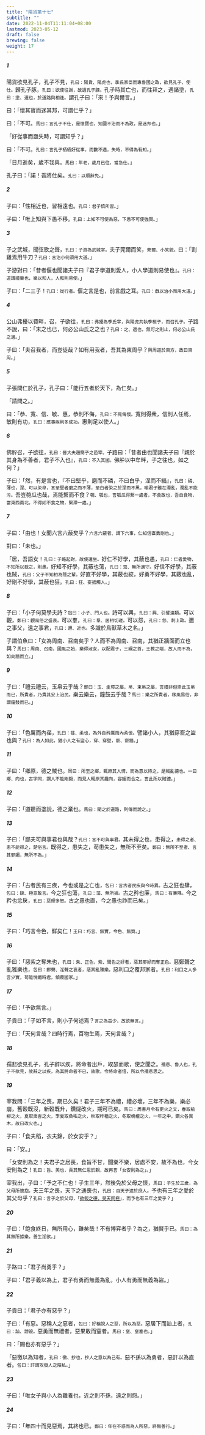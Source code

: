 ```yaml
---
title: "陽貨第十七"
subtitle: ""
date: 2022-11-04T11:11:04+08:00
lastmod: 2023-05-12
draft: false
brewing: false
weight: 17
---
```




##### 1

陽貨欲見孔子，孔子不見，<small>孔曰：陽貨、陽虎也，季氏家臣而專魯國之政，欲見孔子、使仕。</small>歸孔子豚，<small>孔曰：欲使往謝，故遺孔子豚。</small>孔子時其亡也，而往拜之，遇諸塗，<small>孔曰：塗、道也，於道路與相逢。</small>謂孔子曰：「來！予與爾言。」

曰：「懷其寶而迷其邦，可謂仁乎？」

曰：「不可。<small>馬曰：言孔子不仕，是懷寶也，知國不治而不為政，是迷邦也。</small>」

「好從事而亟失時，可謂知乎？」

曰：「不可。<small>孔曰：言孔子栖栖好從事，而數不遇，失時，不得為有知。</small>」

「日月逝矣，歲不我與。<small>馬曰：年老，歲月已往，當急仕。</small>」

孔子曰：「諾！吾將仕矣。<small>孔曰：以順辭免。</small>」

##### 2

子曰：「性相近也，習相遠也。<small>孔曰：君子慎所習。</small>」

子曰：「唯上知與下愚不移。<small>孔曰：上知不可使為惡，下愚不可使強賢。</small>」

##### 3

子之武城，聞弦歌之聲，<small>孔曰：子游為武城宰。</small>夫子莞爾而笑，<small>莞爾、小笑貌。</small>曰：「割雞焉用牛刀？<small>孔曰：言治小何須用大道。</small>」

子游對曰：「昔者偃也聞諸夫子曰『君子學道則愛人，小人學道則易使也』。<small>孔曰：道謂禮樂也，樂以和人，人和則易使。</small>」

子曰：「二三子！<small>孔曰：從行者。</small>偃之言是也，前言戲之耳。<small>孔曰：戲以治小而用大道。</small>」

##### 4

公山弗擾以費畔，召，子欲往，<small>孔曰：弗擾為季氏宰，與陽虎共執季桓子，而召孔子。</small>子路不說，曰：「末之也已，何必公山氏之之也？<small>孔曰：之、適也，無可之則止，何必公山氏之適。</small>」

子曰：「夫召我者，而豈徒哉？如有用我者，吾其為東周乎？<small>興周道於東方，故曰東周。</small>」

##### 5

子張問仁於孔子，孔子曰：「能行五者於天下，為仁矣。」

「請問之。」

曰：「恭、寬、信、敏、惠，恭則不侮，<small>孔曰：不見侮慢。</small>寬則得衆，信則人任焉，敏則有功，<small>孔曰：應事疾則多成功。</small>惠則足以使人。」

##### 6

佛肸召，子欲往，<small>孔曰：晉大夫趙簡子之邑宰。</small>子路曰：「昔者由也聞諸夫子曰『親於其身為不善者，君子不入也』，<small>孔曰：不入其國。</small>佛肸以中牟畔，子之往也，如之何？」

子曰：「然，有是言也，『不曰堅乎，磨而不磷，不曰白乎，涅而不緇』，<small>孔曰：磷、薄也，涅、可以染皁，言至堅者磨之而不薄，至白者染之於涅而不黑，喻君子雖在濁亂，濁亂不能污。</small>吾豈匏瓜也哉，焉能繫而不食？<small>匏、瓠也，言瓠瓜得繫一處者，不食故也，吾自食物，當東西南北，不得如不食之物，繫滯一處。</small>」

##### 7

子曰：「由也！女聞六言六蔽矣乎？<small>六言六蔽者、謂下六事，仁知信直勇剛也。</small>」

對曰：「未也。」

「居，吾語女！<small>孔曰：子路起對，故使還坐。</small>好仁不好學，其蔽也愚，<small>孔曰：仁者愛物，不知所以裁之，則愚。</small>好知不好學，其蔽也蕩，<small>孔曰：蕩、無所適守。</small>好信不好學，其蔽也賊，<small>孔曰：父子不知相為隱之輩。</small>好直不好學，其蔽也絞，好勇不好學，其蔽也亂，好剛不好學，其蔽也狂。<small>孔曰：狂、妄抵觸人。</small>」

##### 8

子曰：「小子何莫學夫詩？<small>包曰：小子、門人也。</small>詩可以興，<small>孔曰：興、引譬連類。</small>可以觀，<small>鄭曰：觀風俗之盛衰。</small>可以羣，<small>孔曰：羣、居相切瑳。</small>可以怨，<small>孔曰：怨、刺上政。</small>邇之事父，遠之事君，<small>孔曰：邇、近也。</small>多識於鳥獸草木之名。」

子謂伯魚曰：「女為周南、召南矣乎？人而不為周南、召南，其猶正牆面而立也與？<small>馬曰：周南、召南，國風之始，樂得淑女，以配君子，三綱之首，王教之端，故人而不為，如向牆而立。</small>」

##### 9

子曰：「禮云禮云，玉帛云乎哉？<small>鄭曰：玉、圭璋之屬，帛、束帛之屬，言禮非但崇此玉帛而已，所貴者，乃貴其安上治民。</small>樂云樂云，鐘鼓云乎哉？<small>馬曰：樂之所貴者，移風易俗，非謂鐘鼓而已。</small>」

##### 10

子曰：「色厲而內荏，<small>孔曰：荏、柔也，為外自矜厲而內柔佞。</small>譬諸小人，其猶穿窬之盜也與？<small>孔曰：為人如此，猶小人之有盜心，穿、穿壁，窬、窬牆。</small>」

##### 11

子曰：「鄉原，德之賊也。<small>周曰：所至之鄉，輒原其人情，而為意以待之，是賊亂德也。一曰鄉、向也，古字同，謂人不能剛毅，而見人輒原其趣向，容媚而合之，言此所以賊德。</small>」

##### 12

子曰：「道聽而塗說，德之棄也。<small>馬曰：聞之於道路，則傳而說之。</small>」

##### 13

子曰：「鄙夫可與事君也與哉？<small>孔曰：言不可與事君。</small>其未得之也，患得之，<small>患得之者、患不能得之，楚俗言。</small>既得之，患失之，苟患失之，無所不至矣。<small>鄭曰：無所不至者、言其邪媚，無所不為。</small>」

##### 14

子曰：「古者民有三疾，今也或是之亡也，<small>包曰：言古者民疾與今時異。</small>古之狂也肆，<small>包曰：肆、極意敢言。</small>今之狂也蕩，<small>孔曰：蕩、無所據。</small>古之矜也廉，<small>馬曰：有廉隅。</small>今之矜也忿戾，<small>孔曰：惡理多怒。</small>古之愚也直，今之愚也詐而已矣。」

##### 15

子曰：「巧言令色，鮮矣仁！<small>王曰：巧言、無實，令色、無質。</small>」

##### 16

子曰：「惡紫之奪朱也，<small>孔曰：朱、正色，紫、間色之好者，惡其邪好而奪正色。</small>惡鄭聲之亂雅樂也，<small>包曰：鄭聲、淫聲之哀者，惡其亂雅樂。</small>惡利口之覆邦家者。<small>孔曰：利口之人多言少實，苟能悅媚時君，傾覆國家。</small>」

##### 17

子曰：「予欲無言。」

子貢曰：「子如不言，則小子何述焉？<small>言之為益少，故欲無言。</small>」

子曰：「天何言哉？四時行焉，百物生焉，天何言哉？」

##### 18

孺悲欲見孔子，孔子辭以疾，將命者出戶，取瑟而歌，使之聞之。<small>孺悲、魯人也，孔子不欲見，故辭之以疾，為其將命者不已，故歌，令將命者悟，所以令孺悲思之。</small>

##### 19

宰我問：「三年之喪，期已久矣！君子三年不為禮，禮必壞，三年不為樂，樂必崩，舊穀既沒，新穀既升，鑽燧改火，期可已矣。<small>馬曰：周書月令有更火之文，春取榆柳之火，夏取棗杏之火，季夏取桑柘之火，秋取柞楢之火，冬取槐檀之火，一年之中，鑽火各異木，故曰改火也。</small>」

子曰：「食夫稻，衣夫錦，於女安乎？」

曰：「安。」

「女安則為之！夫君子之居喪，食旨不甘，聞樂不樂，居處不安，故不為也，今女安則為之！<small>孔曰：旨、美也，責其無仁恩於親，故再言「女安則為之」。</small>」

宰我出，子曰：「予之不仁也！子生三年，然後免於父母之懷，<small>馬曰：子生於三歲，為父母所懷抱。</small>夫三年之喪，天下之通喪也，<small>孔曰：自天子達於庶人。</small>予也有三年之愛於其父母乎？<small>孔曰：言子之於父母，「[欲報之德，昊天罔極](/classics/shi/20/#2)」，而予也有三年之愛乎？</small>」

##### 20

子曰：「飽食終日，無所用心，難矣哉！不有博弈者乎？為之，猶賢乎已。<small>馬曰：為其無所據樂，善生淫欲。</small>」

##### 21

子路曰：「君子尚勇乎？」

子曰：「君子義以為上，君子有勇而無義為亂，小人有勇而無義為盜。」

##### 22

子貢曰：「君子亦有惡乎？」

子曰：「有惡。惡稱人之惡者，<small>包曰：好稱說人之惡，所以為惡。</small>惡居下而訕上者，<small>孔曰：訕、謗毀。</small>惡勇而無禮者，惡果敢而窒者。<small>馬曰：窒、窒塞也。</small>」

曰：「賜也亦有惡乎？」

「惡徼以為知者，<small>孔曰：徼、抄也，抄人之意以為己有。</small>惡不孫以為勇者，惡訐以為直者。<small>包曰：訐謂攻發人之陰私。</small>」

##### 23

子曰：「唯女子與小人為難養也，近之則不孫，遠之則怨。」

##### 24

子曰：「年四十而見惡焉，其終也已。<small>鄭曰：年在不惑而為人所惡，終無善行。</small>」
